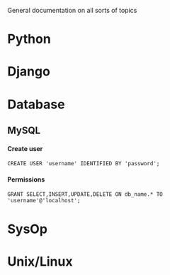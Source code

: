 General documentation on all sorts of topics

# Python
# Django
# Database
## MySQL
#### Create user
    
    CREATE USER 'username' IDENTIFIED BY 'password';
#### Permissions

    GRANT SELECT,INSERT,UPDATE,DELETE ON db_name.* TO 'username'@'localhost';
    
    
# SysOp
# Unix/Linux